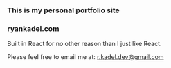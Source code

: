 ### This is my personal portfolio site
### ryankadel.com
Built in React for no other reason than I just like React.

Please feel free to email me at: r.kadel.dev@gmail.com